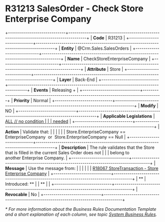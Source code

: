﻿---
erp.type: business-rule
erp.entity: Crm.Sales.SalesOrders
---

# R31213 SalesOrder - Check Store Enterprise Company
+-----------------------------+---------------------------------------------------------------------------------------+
| **Code**                    | R31213                                                                                |
+-----------------------------+---------------------------------------------------------------------------------------+
| **Entity**                  | @Crm.Sales.SalesOrders                                                                            |
+-----------------------------+---------------------------------------------------------------------------------------+
| **Name**                    | CheckStoreEnterpriseCompany                                                           |
+-----------------------------+---------------------------------------------------------------------------------------+
| **Attribute**               | Store                                                                                 |
+-----------------------------+---------------------------------------------------------------------------------------+
| **Layer**                   | Back-End                                                                              |
+-----------------------------+---------------------------------------------------------------------------------------+
| **Events**                  | Releasing +                                                                           |
+-----------------------------+---------------------------------------------------------------------------------------+
| **Priority**                | Normal                                                                                |
+-----------------------------+---------------------------------------------------------------------------------------+
| **Modify**                  | NO                                                                                    |
+-----------------------------+---------------------------------------------------------------------------------------+
| **Applicable Legislations** | [ALL // no condition                                                                  |
|                             | needed](https://confluence.erp.net/display/techdoc/Country+Specific+Functionality)    |
+-----------------------------+---------------------------------------------------------------------------------------+
| **Action**                  | Validate that:                                                                        |
|                             |                                                                                       |
|                             | Store.EnterpriseCompany == EnterpriseCompany  or  Store.EnterpriseCompany == Null     |
+-----------------------------+---------------------------------------------------------------------------------------+
| **Description**             | The rule validates that the Store that is filled in the current Sales Order does not  |
|                             | belong to another Enterprise Company.                                                 |
+-----------------------------+---------------------------------------------------------------------------------------+
| **Message**                 | Use the message from:                                                                 |
|                             |                                                                                       |
|                             | [R18067 StoreTransaction - Store Enterprise Company](R18067.md)                       |
+-----------------------------+---------------------------------------------------------------------------------------+
| **                          | Introduced: \*\*                                                                      |
| **                          |                                                                                       |
+-----------------------------+---------------------------------------------------------------------------------------+
| **Revocable**               | No                                                                                    |
+-----------------------------+---------------------------------------------------------------------------------------+

*\* For more information about the Business Rules Documentation Template and a short explanation of each column, see
topic [System Business Rules](../templates/template-description-system-business-rules.md).*

  

  
